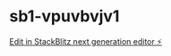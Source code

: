 # sb1-vpuvbvjv1

[Edit in StackBlitz next generation editor ⚡️](https://stackblitz.com/~/github.com/hamdan00943/sb1-vpuvbvjv1)